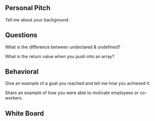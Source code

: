 ## Personal Pitch

Tell me about your background.

## Questions

 What is the difference between undeclared & undefined?

What is the return value when you push into an array?

## Behavioral

Give an example of a goal you reached and tell me how you achieved it.

Share an example of how you were able to motivate employees or co-workers.


## White Board 
